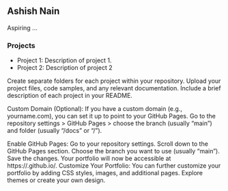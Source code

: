 ## Ashish Nain
Aspiring ...

### Projects
- Project 1: Description of project 1.
- Project 2: Description of project 2

Create separate folders for each project within your repository.
Upload your project files, code samples, and any relevant documentation.
Include a brief description of each project in your README.

Custom Domain (Optional):
If you have a custom domain (e.g., yourname.com), you can set it up to point to your GitHub Pages.
Go to the repository settings > GitHub Pages > choose the branch (usually “main”) and folder (usually “/docs” or “/”).

Enable GitHub Pages:
Go to your repository settings.
Scroll down to the GitHub Pages section.
Choose the branch you want to use (usually “main”).
Save the changes.
Your portfolio will now be accessible at https://<your-username>.github.io/<repository-name>.
Customize Your Portfolio:
You can further customize your portfolio by adding CSS styles, images, and additional pages.
Explore themes or create your own design.
